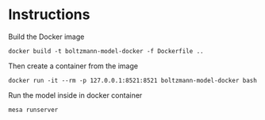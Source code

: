 # Instructions

Build the Docker image

```
docker build -t boltzmann-model-docker -f Dockerfile ..
```

Then create a container from the image

```
docker run -it --rm -p 127.0.0.1:8521:8521 boltzmann-model-docker bash
```

Run the model inside in docker container

```
mesa runserver
```
